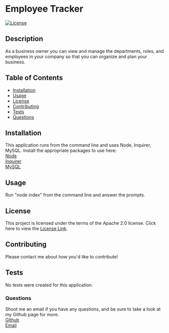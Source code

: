 # Employee Tracker
[![License](https://img.shields.io/badge/License-Apache%202.0-blue.svg)](https://opensource.org/licenses/Apache-2.0)

## Description
As a business owner you can view and manage the departments, roles, and employees in your company so that you can organize and plan your business.

## Table of Contents
* [Installation](https://github.com/savbennett8/employee-tracker/tree/main#installation)
* [Usage](https://github.com/savbennett8/employee-tracker/tree/main#usage)
* [License](https://github.com/savbennett8/employee-tracker/tree/main#license)
* [Contributing](https://github.com/savbennett8/employee-tracker/tree/main#contributing)
* [Tests](https://github.com/savbennett8/employee-tracker/tree/main#tests)
* [Questions](https://github.com/savbennett8/employee-tracker/tree/main#questions)

## Installation
This application runs from the command line and uses Node, Inquirer, MySQL. Install the appropriate packages to use here:
<br> [Node](https://nodejs.org/en/)
<br> [Inquirer](https://www.npmjs.com/package/inquirer)
<br> [MySQL](https://dev.mysql.com/doc/refman/8.0/en/installing.html)

## Usage
Run "node index" from the command line and answer the prompts. 

## License
This project is licensed under the terms of the Apache 2.0 license. Click here to view the [License Link](https://opensource.org/licenses/Apache-2.0).

## Contributing
Please contact me about how you'd like to contribute!

## Tests
No tests were created for this application.

### Questions
Shoot me an email if you have any questions, and be sure to take a look at my Github page for more.
<br> [Github](https://github.com/savbennett8/employee-tracker)
<br> [Email](savvy.bennett8@gmail.com)